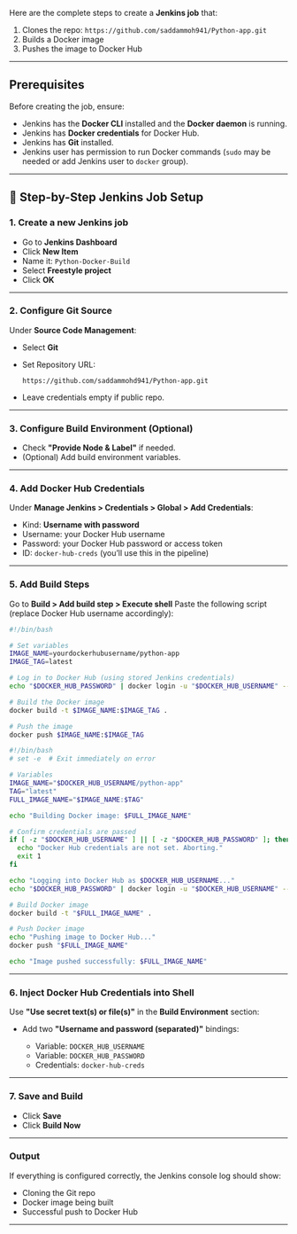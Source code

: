 Here are the complete steps to create a **Jenkins job** that:

1. Clones the repo: `https://github.com/saddammoh941/Python-app.git`
2. Builds a Docker image
3. Pushes the image to Docker Hub

---

## Prerequisites

Before creating the job, ensure:

* Jenkins has the **Docker CLI** installed and the **Docker daemon** is running.
* Jenkins has **Docker credentials** for Docker Hub.
* Jenkins has **Git** installed.
* Jenkins user has permission to run Docker commands (`sudo` may be needed or add Jenkins user to `docker` group).

---

## 🔧 Step-by-Step Jenkins Job Setup

### 1. Create a new Jenkins job

* Go to **Jenkins Dashboard**
* Click **New Item**
* Name it: `Python-Docker-Build`
* Select **Freestyle project**
* Click **OK**

---

### 2. Configure Git Source

Under **Source Code Management**:

* Select **Git**
* Set Repository URL:

  ```
  https://github.com/saddammohd941/Python-app.git
  ```
* Leave credentials empty if public repo.

---

### 3. Configure Build Environment (Optional)

* Check **"Provide Node & Label"** if needed.
* (Optional) Add build environment variables.

---

### 4. Add Docker Hub Credentials

Under **Manage Jenkins > Credentials > Global > Add Credentials**:

* Kind: **Username with password**
* Username: your Docker Hub username
* Password: your Docker Hub password or access token
* ID: `docker-hub-creds` (you’ll use this in the pipeline)

---

### 5. Add Build Steps

Go to **Build > Add build step > Execute shell**
Paste the following script (replace Docker Hub username accordingly):

```bash
#!/bin/bash

# Set variables
IMAGE_NAME=yourdockerhubusername/python-app
IMAGE_TAG=latest

# Log in to Docker Hub (using stored Jenkins credentials)
echo "$DOCKER_HUB_PASSWORD" | docker login -u "$DOCKER_HUB_USERNAME" --password-stdin

# Build the Docker image
docker build -t $IMAGE_NAME:$IMAGE_TAG .

# Push the image
docker push $IMAGE_NAME:$IMAGE_TAG
```

```bash
#!/bin/bash
# set -e  # Exit immediately on error

# Variables
IMAGE_NAME="$DOCKER_HUB_USERNAME/python-app"
TAG="latest"
FULL_IMAGE_NAME="$IMAGE_NAME:$TAG"

echo "Building Docker image: $FULL_IMAGE_NAME"

# Confirm credentials are passed
if [ -z "$DOCKER_HUB_USERNAME" ] || [ -z "$DOCKER_HUB_PASSWORD" ]; then
  echo "Docker Hub credentials are not set. Aborting."
  exit 1
fi

echo "Logging into Docker Hub as $DOCKER_HUB_USERNAME..."
echo "$DOCKER_HUB_PASSWORD" | docker login -u "$DOCKER_HUB_USERNAME" --password-stdin

# Build Docker image
docker build -t "$FULL_IMAGE_NAME" .

# Push Docker image
echo "Pushing image to Docker Hub..."
docker push "$FULL_IMAGE_NAME"

echo "Image pushed successfully: $FULL_IMAGE_NAME"
```

---

### 6. Inject Docker Hub Credentials into Shell

Use **"Use secret text(s) or file(s)"** in the **Build Environment** section:

* Add two **"Username and password (separated)"** bindings:

  * Variable: `DOCKER_HUB_USERNAME`
  * Variable: `DOCKER_HUB_PASSWORD`
  * Credentials: `docker-hub-creds`

---

### 7. Save and Build

* Click **Save**
* Click **Build Now**

---

### Output

If everything is configured correctly, the Jenkins console log should show:

* Cloning the Git repo
* Docker image being built
* Successful push to Docker Hub

---
